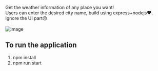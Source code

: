 Get the weather information of any place you want! 
</br>
Users can enter the desired city name, build using express+nodejs❤.
</br>
Ignore the UI part😥
</br>
</br>
![image](https://cdn1.bbcode0.com/uploads/2022/1/31/d3d26de10dc8c6a5838bf7d5f431de42-full.png)
</br>
##  To run the application
1. npm install
2. npm run start
